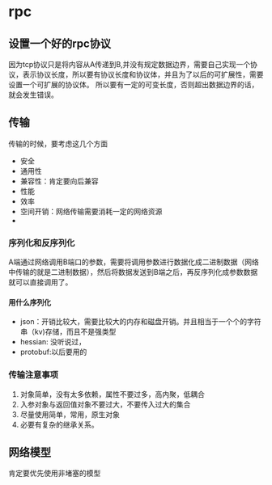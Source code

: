 # rpc

## 设置一个好的rpc协议

因为tcp协议只是将内容从A传递到B,并没有规定数据边界，需要自己实现一个协议，表示协议长度，所以要有协议长度和协议体，并且为了以后的可扩展性，需要设置一个可扩展的协议体。
所以要有一定的可变长度，否则超出数据边界的话，就会发生错误。

## 传输

传输的时候，要考虑这几个方面

- 安全
- 通用性
- 兼容性：肯定要向后兼容
- 性能
- 效率
- 空间开销：网络传输需要消耗一定的网络资源
- 
### 序列化和反序列化

A端通过网络调用B端口的参数，需要将调用参数进行数据化成二进制数据（网络中传输的就是二进制数据），然后将数据发送到B端之后，再反序列化成参数数据就可以直接调用了。

#### 用什么序列化
- json：开销比较大，需要比较大的内存和磁盘开销。并且相当于一个个的字符串（kv)存储，而且不是强类型
- hessian: 没听说过，
- protobuf:以后要用的

### 传输注意事项

1. 对象简单，没有太多依赖，属性不要过多，高内聚，低耦合
2. 入参对象与返回值对象不要过大，不要传入过大的集合
3. 尽量使用简单，常用，原生对象
4. 必要有复杂的继承关系。

## 网络模型

肯定要优先使用非堵塞的模型


